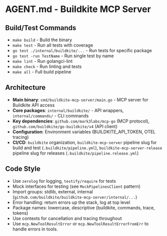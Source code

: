 # AGENT.md - Buildkite MCP Server

## Build/Test Commands
- `make build` - Build the binary
- `make test` - Run all tests with coverage
- `go test ./internal/buildkite/...` - Run tests for specific package
- `go test -run TestName` - Run single test by name
- `make lint` - Run golangci-lint
- `make check` - Run linting and tests
- `make all` - Full build pipeline

## Architecture
- **Main binary**: `cmd/buildkite-mcp-server/main.go` - MCP server for Buildkite API access
- **Core packages**: `internal/buildkite/` - API wrappers, `internal/commands/` - CLI commands
- **Key dependencies**: `github.com/mark3labs/mcp-go` (MCP protocol), `github.com/buildkite/go-buildkite/v4` (API client)
- **Configuration**: Environment variables (BUILDKITE_API_TOKEN, OTEL tracing)
- **CI/CD**: `buildkite` organization, `buildkite-mcp-server` pipeline slug for build and test (`.buildkite/pipeline.yml`), `buildkite-mcp-server-release` pipeline slug for releases (`.buildkite/pipeline.release.yml`)

## Code Style
- Use `zerolog` for logging, `testify/require` for tests
- Mock interfaces for testing (see `MockPipelinesClient` pattern)
- Import groups: stdlib, external, internal (`github.com/buildkite/buildkite-mcp-server/internal/...`)
- Error handling: return errors up the stack, log at top level
- Package names: lowercase, descriptive (buildkite, commands, trace, tokens)
- Use contexts for cancellation and tracing throughout
- Use `mcp.NewToolResultError` or `mcp.NewToolResultErrorFromErr` to handle errors in tools.
